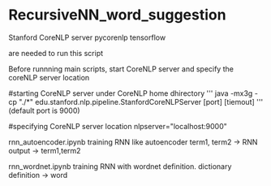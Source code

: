 # RecursiveNN_word_suggestion


Stanford CoreNLP server 
pycorenlp
tensorflow

 are needed to run this script

Before runnning main scripts, start CoreNLP server and specify the coreNLP server location

#starting CoreNLP server under CoreNLP home dhirectory
'''
java -mx3g -cp "./*" edu.stanford.nlp.pipeline.StanfordCoreNLPServer [port] [tiemout]
'''
(default port is 9000)

#specifying CoreNLP server location
nlpserver="localhost:9000"

rnn_autoencoder.ipynb
training RNN like autoencoder
term1, term2 -> RNN output -> term1,term2

	
rnn_wordnet.ipynb
training RNN with wordnet definition.
dictionary definition -> word

